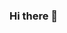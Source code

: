 ### Hi there 👋

<!--
**morganzingerman/morganzingerman** is a ✨ _special_ ✨ repository because its `README.md` (this file) appears on your GitHub profile.

Hi. I'm Morgan Zingerman, a tech enthusiast based in Copenhagen. Passionate about cryptocurrency, machine programming, and the beauty of nature. I dive into blockchain and refine machine learning algorithms. Exploring Denmark's serene outdoors fuels my inspiration. Studying cutting-edge programming languages while seeking collaboration in fintech or AI projects. Ask me about Python, crypto trends, or hidden trails in Denmark's parks. Tweet me at [@starzingerman], I'll respond within 2-3 hours.

- 🔭 Currently working on: Exploring blockchain applications and refining machine learning algorithms.
- 🌱 Currently learning: Advanced smart contract development and enhancing data analysis techniques.
- 👯 Looking to collaborate on: Open-source projects related to fintech or AI.
- 🤔 Seeking help with: Optimizing code for high-frequency trading algorithms.
- 💬 Ask me about: Cryptocurrency trends, Python programming, or hiking trails in Denmark!
- 📫 How to reach me: Drop me a message at [your email or preferred contact method].
- 😄 Pronouns: He/him.
- ⚡ Fun fact: I've hiked through three national parks in Denmark in a single month!
-->
